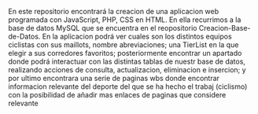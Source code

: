 En este repositorio encontrará la creacion de una aplicacion web programada con JavaScript, PHP, CSS en HTML. En ella recurrimos a la base de datos MySQL que se encuentra en el reopositorio Creacion-Base-de-Datos. En la aplicacion podrá ver cuales son los distintos equipos ciclistas con sus maillots, nombre  abreviaciones; una TierList en la que elegir a sus corredores favoritos; posteriormente encontrar un apartado donde podrá interactuar con las distintas tablas de nuestr base de datos, realizando acciones de consulta, actualizacion, eliminacion e insercion; y por ultimo encontrara una serie de paginas wbs donde encontrar informacion relevante del deporte del que se ha hecho el trabaj (ciclismo) con la posibilidad de añadir mas enlaces de paginas que considere relevante
